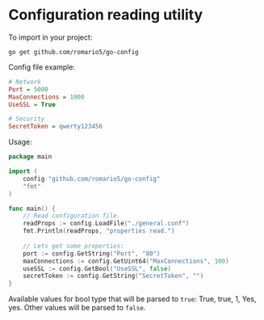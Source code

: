 # Configuration reading utility

To import in your project:
```
go get github.com/romario5/go-config
```

Config file example:
```ini
# Network
Port = 5000
MaxConnections = 1000
UseSSL = True

# Security
SecretToken = qwerty123456
```

Usage:
```go
package main

import (
	config "github.com/romario5/go-config"
	"fmt"
)

func main() {
	// Read configuration file.
	readProps := config.LoadFile("./general.conf")
	fmt.Println(readProps, "properties read.")
	
	// Lets get some properties:
	port := config.GetString("Port", "80")
	maxConnections := config.GetUint64("MaxConnections", 100)
	useSSL := config.GetBool("UseSSL", false)
	secretToken := config.GetString("SecretToken", "")
}
```

Available values for bool type that will be parsed to `true`: True, true, 1, Yes, yes.
Other values will be parsed to `false`.  